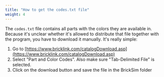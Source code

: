 ```yaml
---
title: "How to get the codes.txt file"
weight: 4
---
```


The `codes.txt` file contains all parts with the colors they are available in.
Because it's unclear whether it's allowed to distribute that file together with the program, you have to download it manually.
It's really simple:
1. Go to [https://www.bricklink.com/catalogDownload.asp](https://www.bricklink.com/catalogDownload.asp)
1. Select "Part and Color Codes". Also make sure "Tab-Delimited File" is selected.
1. Click on the download button and save the file in the BrickSim folder